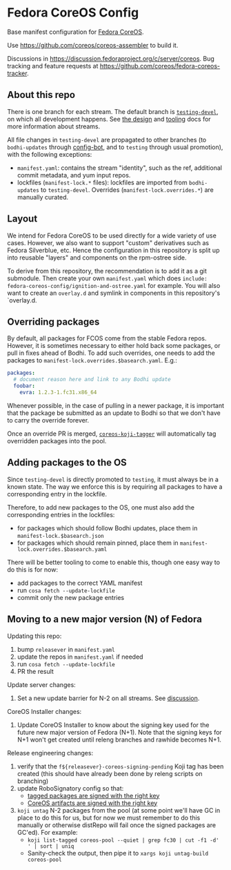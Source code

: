# Fedora CoreOS Config
Base manifest configuration for
[Fedora CoreOS](https://coreos.fedoraproject.org/).

Use https://github.com/coreos/coreos-assembler to build it.

Discussions in
https://discussion.fedoraproject.org/c/server/coreos. Bug
tracking and feature requests at
https://github.com/coreos/fedora-coreos-tracker.

## About this repo

There is one branch for each stream. The default branch is
[`testing-devel`](https://github.com/coreos/fedora-coreos-config/commits/testing-devel),
on which all development happens. See
[the design](https://github.com/coreos/fedora-coreos-tracker/blob/master/Design.md#release-streams)
and [tooling](https://github.com/coreos/fedora-coreos-tracker/blob/master/stream-tooling.md)
docs for more information about streams.

All file changes in `testing-devel` are propagated to other
branches (to `bodhi-updates` through
[config-bot](https://github.com/coreos/fedora-coreos-releng-automation/tree/master/config-bot),
and to `testing` through usual promotion), with the
following exceptions:
- `manifest.yaml`: contains the stream "identity", such as
  the ref, additional commit metadata, and yum input repos.
- lockfiles (`manifest-lock.*` files): lockfiles are
  imported from `bodhi-updates` to `testing-devel`.
  Overrides (`manifest-lock.overrides.*`) are manually
  curated.

## Layout

We intend for Fedora CoreOS to be used directly for a wide variety
of use cases.  However, we also want to support "custom" derivatives
such as Fedora Silverblue, etc.  Hence the configuration in this
repository is split up into reusable "layers" and components on
the rpm-ostree side.

To derive from this repository, the recommendation is to add it
as a git submodule.  Then create your own `manifest.yaml` which does
`include: fedora-coreos-config/ignition-and-ostree.yaml` for example.
You will also want to create an `overlay.d` and symlink in components
in this repository's `overlay.d.

## Overriding packages

By default, all packages for FCOS come from the stable
Fedora repos. However, it is sometimes necessary to either
hold back some packages, or pull in fixes ahead of Bodhi. To
add such overrides, one needs to add the packages to
`manifest-lock.overrides.$basearch.yaml`. E.g.:

```yaml
packages:
  # document reason here and link to any Bodhi update
  foobar:
    evra: 1.2.3-1.fc31.x86_64
```

Whenever possible, in the case of pulling in a newer
package, it is important that the package be submitted as an
update to Bodhi so that we don't have to carry the override
forever.

Once an override PR is merged,
[`coreos-koji-tagger`](https://github.com/coreos/fedora-coreos-releng-automation/tree/master/coreos-koji-tagger)
will automatically tag overridden packages into the pool.

## Adding packages to the OS

Since `testing-devel` is directly promoted to `testing`, it
must always be in a known state. The way we enforce this is
by requiring all packages to have a corresponding entry in
the lockfile.

Therefore, to add new packages to the OS, one must also add
the corresponding entries in the lockfiles:
- for packages which should follow Bodhi updates, place them
  in `manifest-lock.$basearch.json`
- for packages which should remain pinned, place them
  in `manifest-lock.overrides.$basearch.yaml`

There will be better tooling to come to enable this, though
one easy way to do this is for now:
- add packages to the correct YAML manifest
- run `cosa fetch --update-lockfile`
- commit only the new package entries

## Moving to a new major version (N) of Fedora

Updating this repo:

1. bump `releasever` in `manifest.yaml`
2. update the repos in `manifest.yaml` if needed
3. run `cosa fetch --update-lockfile`
4. PR the result

Update server changes:

1. Set a new update barrier for N-2 on all streams.
   See [discussion](https://github.com/coreos/fedora-coreos-tracker/issues/480#issuecomment-631724629).

CoreOS Installer changes:

1. Update CoreOS Installer to know about the signing key used for the
   future new major version of Fedora (N+1). Note that the signing
   keys for N+1 won't get created until releng branches and rawhide
   becomes N+1.

Release engineering changes:

1. verify that the `f${releasever}-coreos-signing-pending` Koji tag has
   been created (this should have already been done by releng scripts on
   branching)
2. update RoboSignatory config so that:
    - [tagged packages are signed with the right key](https://infrastructure.fedoraproject.org/cgit/ansible.git/tree/roles/robosignatory/templates/robosignatory.toml.j2?id=c27f4644d4bc2f7916c9c85dc1c1a9ee9a724cc0#n181)
    - [CoreOS artifacts are signed with the right key](https://infrastructure.fedoraproject.org/cgit/ansible.git/tree/roles/robosignatory/templates/robosignatory.toml.j2?id=c27f4644d4bc2f7916c9c85dc1c1a9ee9a724cc0#n458)
3. `koji untag` N-2 packages from the pool (at some point we'll have GC
   in place to do this for us, but for now we must remember to do this
   manually or otherwise distRepo will fail once the signed packages are
   GC'ed). For example:
    - `koji list-tagged coreos-pool --quiet | grep fc30 | cut -f1 -d' ' | sort | uniq`
    - Sanity-check the output, then pipe it to `xargs koji untag-build coreos-pool`
